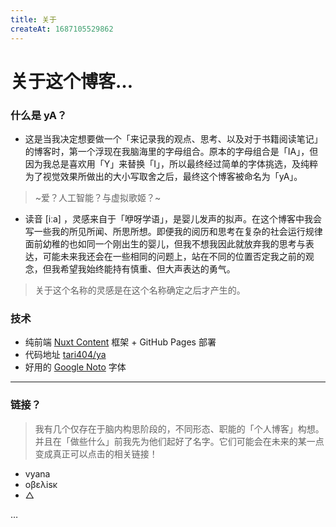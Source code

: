 ```yaml
---
title: 关于
createAt: 1687105529862
---
```


# 关于这个博客…

### 什么是 yA？

- 这是当我决定想要做一个「来记录我的观点、思考、以及对于书籍阅读笔记」的博客时，第一个浮现在我脑海里的字母组合。原本的字母组合是「IA」，但因为我总是喜欢用「Y」来替换「I」，所以最终经过简单的字体挑选，及纯粹为了视觉效果所做出的大小写取舍之后，最终这个博客被命名为「yA」。

> ~爱？人工智能？与虚拟歌姬？~

- 读音 \[iːa\] ，灵感来自于「咿呀学语」，是婴儿发声的拟声。在这个博客中我会写一些我的所见所闻、所思所想。即便我的阅历和思考在复杂的社会运行规律面前幼稚的也如同一个刚出生的婴儿，但我不想我因此就放弃我的思考与表达，可能未来我还会在一些相同的问题上，站在不同的位置否定我之前的观念，但我希望我始终能持有慎重、但大声表达的勇气。

> 关于这个名称的灵感是在这个名称确定之后才产生的。

### 技术

- 纯前端 [Nuxt Content](https://content.nuxtjs.org/) 框架 + GitHub Pages 部署
- 代码地址 [tari404/ya](https://github.com/tari404/ya)
- 好用的 [Google Noto](https://fonts.google.com/noto) 字体

---

### 链接？

> 我有几个仅存在于脑内构思阶段的，不同形态、职能的「个人博客」构想。并且在「做些什么」前我先为他们起好了名字。它们可能会在未来的某一点变成真正可以点击的相关链接！

- vyana
- οβελisκ
- △

…
